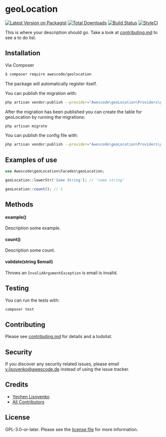# geoLocation

[![Latest Version on Packagist][ico-version]][link-packagist]
[![Total Downloads][ico-downloads]][link-downloads]
[![Build Status][ico-travis]][link-travis]
[![StyleCI][ico-styleci]][link-styleci]

This is where your description should go. Take a look at [contributing.md](contributing.md) to see a to do list.

## Installation

Via Composer

``` bash
$ composer require awescode/geolocation
```

The package will automatically register itself.

You can publish the migration with:

```bash
php artisan vendor:publish --provider="Awescode\geoLocation\Providers\geoLocationServiceProvider" --tag="migrations"
```

After the migration has been published you can create the table for geoLocation by running the migrations:

```bash
php artisan migrate
```

You can publish the config file with:

```bash
php artisan vendor:publish --provider="Awescode\geoLocation\Providers\geoLocationServiceProvider" --tag="config"
```


## Examples of use

```php
use Awescode\geoLocation\Facades\geoLocation;

geoLocation::lowerStr('Some String'); // 'some string'

geoLocation::count(); // 1
```

## Methods

#### example()

Description some example.

#### count()

Description some count.

#### validate(string $email)

Throws an `InvalidArgumentException` is email is invalid.

## Testing

You can run the tests with:

```bash
composer test
```

## Contributing

Please see [contributing.md](contributing.md) for details and a todolist.

## Security

If you discover any security related issues, please email y.lisovenko@awescode.de instead of using the issue tracker.

## Credits

- [Yevhen Lisovenko][link-author]
- [All Contributors][link-contributors]

## License

GPL-3.0-or-later. Please see the [license file](license.md) for more information.

[ico-version]: https://img.shields.io/packagist/v/awescode/geolocation.svg?style=flat-square
[ico-downloads]: https://img.shields.io/packagist/dt/awescode/geolocation.svg?style=flat-square
[ico-travis]: https://img.shields.io/travis/awescode/geolocation/master.svg?style=flat-square
[ico-styleci]: https://styleci.io/repos/12345678/shield

[link-packagist]: https://packagist.org/packages/awescode/geolocation
[link-downloads]: https://packagist.org/packages/awescode/geolocation
[link-travis]: https://travis-ci.org/awescode/geolocation
[link-styleci]: https://styleci.io/repos/12345678
[link-author]: https://github.com/awescode
[link-contributors]: ../../contributors]
